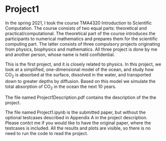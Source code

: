 # Project1

In the spring 2021, I took the course TMA4320 Introduction to Scientific Computation. The course consists of two equal parts: theoretical and practical/computational. The theoretical part of the course introduces the participants to numerical mathematics and prepares them for the scientific computing part. The latter consists of three compulsory projects originating from physics, biophysics and mathematics. All three project is done by me and another person, whose name is held confidential. 

This is the first project, and it is closely related to physics. In this project, we look at a simplified, one-dimensional model of the ocean, and study how CO<sub>2</sub> is
absorbed at the surface, dissolved in the water, and transported down to greater depths by diffusion. Based on this model we simulate the total absorption of CO<sub>2</sub> in the ocean the next 10 years. 

The file named Project1Description.pdf contains the description of the the project.

The file named Project1.ipynb is the submitted paper, but without the optional testcases described in Appendix A in the project description. Please contct me if you would like to have the original paper, where the testcases is included. All the results and plots are visible, so there is no need to run the code to read the project. 
